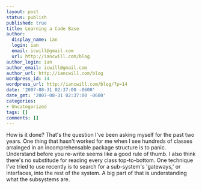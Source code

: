 ```yaml
---
layout: post
status: publish
published: true
title: Learning a Code Base
author:
  display_name: ian
  login: ian
  email: icwill@gmail.com
  url: http://iancwill.com/blog
author_login: ian
author_email: icwill@gmail.com
author_url: http://iancwill.com/blog
wordpress_id: 14
wordpress_url: http://iancwill.com/blog/?p=14
date: '2007-08-31 02:37:00 -0600'
date_gmt: '2007-08-31 02:37:00 -0600'
categories:
- Uncategorized
tags: []
comments: []
---
```

<p>How is it done?  That's the question I've been asking myself for the past two years.  One thing that hasn't worked for me when I see hundreds of classes arrainged in an incomprehensable package structure is to panic.  Understand before you re-write seems like a good rule of thumb.  I also think there's no substitude for reading every class top-to-bottom.  One technique I've tried to use recently is to search for a sub-system's 'gateways,' or interfaces, into the rest of the system.  A big part of that is understanding what the subsystems are.</p>
